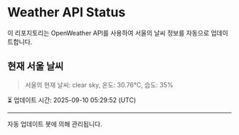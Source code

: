
# Weather API Status

이 리포지토리는 OpenWeather API를 사용하여 서울의 날씨 정보를 자동으로 업데이트합니다.

## 현재 서울 날씨
> 서울의 현재 날씨: clear sky, 온도: 30.76°C, 습도: 35%

⏳ 업데이트 시간: 2025-09-10 05:29:52 (UTC)

---
자동 업데이트 봇에 의해 관리됩니다.
